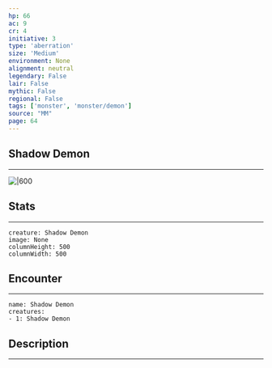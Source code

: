 ```yaml
---
hp: 66
ac: 9
cr: 4
initiative: 3
type: 'aberration'    
size: 'Medium'
environment: None
alignment: neutral
legendary: False
lair: False
mythic: False
regional: False
tags: ['monster', 'monster/demon']
source: "MM"
page: 64
---
```


## Shadow Demon
---

![|600](D:/Program%20Files/5e.tools/img/bestiary/MM/Shadow%20Demon.jpg)

## Stats
---

```statblock
creature: Shadow Demon
image: None
columnHeight: 500
columnWidth: 500
```

## Encounter
---

```encounter-table
name: Shadow Demon
creatures:
- 1: Shadow Demon
```

## Description
---




